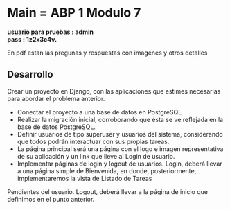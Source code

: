 <h1>Main = ABP 1 Modulo 7</h1>

<b>usuario para pruebas : admin <br/>
pass : 1z2x3c4v.</b>

En pdf estan las pregunas y respuestas con imagenes y otros detalles 

<h2>Desarrollo</h2>

Crear un proyecto en Django, con las aplicaciones que estimes necesarias para abordar el
problema anterior.
- Conectar el proyecto a una base de datos en PostgreSQL
- Realizar la migración inicial, corroborando que ésta se ve reflejada en la base de datos
PostgreSQL.
- Definir usuarios de tipo superuser y usuarios del sistema, considerando que todos podrán
interactuar con sus propias tareas.
- La página principal será una página con el logo e imagen representativa de su aplicación y un link
que lleve al Login de usuario.
- Implementar páginas de login y logout de usuarios. Login, deberá llevar a una página simple de
Bienvenida, en donde, posteriormente, implementaremos la vista de Listado de Tareas

Pendientes del usuario. Logout, deberá llevar a la página de inicio que definimos en el punto
anterior.
